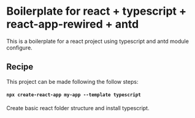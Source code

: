 # Boilerplate for react + typescript + react-app-rewired + antd

This is a boilerplate for a react project using typescript and antd module configure.

## Recipe

This project can be made following the follow steps:

#### `npx create-react-app my-app --template typescript`

Create basic react folder structure and install typescript.
